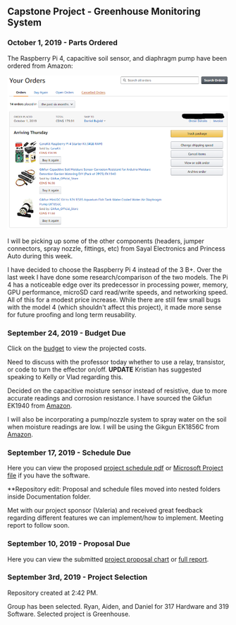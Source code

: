 Capstone Project - Greenhouse Monitoring System
-----------------------------------------------

### October 1, 2019 - Parts Ordered

The Raspberry Pi 4, capacitive soil sensor, and diaphragm pump have been ordered from Amazon:

![Image of order](https://github.com/DBoo92/317Hardware/blob/master/images/partsorder.png)

I will be picking up some of the other components (headers, jumper connectors, spray nozzle, fittings, etc) from Sayal Electronics and Princess Auto during this week.

I have decided to choose the Raspberry Pi 4 instead of the 3 B+. Over the last week I have done some research/comparison of the two models. The Pi 4 has a noticeable edge over its predecessor in processing power, memory, GPU performance, microSD card read/write speeds, and networking speed. All of this for a modest price increase. While there are still few small bugs with the model 4 (which shouldn't affect this project), it made more sense for future proofing and long term reusability.


### September 24, 2019 - Budget Due

Click on the [budget](https://github.com/DBoo92/317Hardware/blob/master/documentation/budget/GreenhouseBudget.pdf) to view the projected costs.

Need to discuss with the professor today whether to use a relay, transistor, or code to turn the effector on/off. **UPDATE** Kristian has suggested speaking to Kelly or Vlad regarding this.

Decided on the capacitive moisture sensor instead of resistive, due to more accurate readings and corrosion resistance. I have sourced the Gikfun EK1940 from [Amazon](https://www.amazon.ca/gp/product/B07H3P1NRM/ref=ppx_yo_dt_b_asin_title_o00_s00?ie=UTF8&psc=1).

I will also be incorporating a pump/nozzle system to spray water on the soil when moisture readings are low. I will be using the Gikgun EK1856C from [Amazon](https://www.amazon.ca/gp/product/B0744DL1S9/ref=ppx_yo_dt_b_asin_title_o00_s00?ie=UTF8&psc=1).


### September 17, 2019 - Schedule Due

Here you can view the proposed [project schedule pdf](https://github.com/DBoo92/317Hardware/blob/master/documentation/schedule/Project1.pdf) or [Microsoft Project file](https://github.com/DBoo92/317Hardware/blob/master/documentation/schedule/Project1.mpp) if you have the software.

**Repository edit: Proposal and schedule files moved into nested folders inside Documentation folder.

Met with our project sponsor (Valeria) and received great feedback regarding different features we can implement/how to implement. Meeting report to follow soon.


### September 10, 2019 - Proposal Due

Here you can view the submitted [project proposal chart](https://github.com/DBoo92/317Hardware/blob/master/documentation/proposal/ProposalContentStudentNameRev03.pdf) or [full report](https://github.com/DBoo92/317Hardware/blob/master/documentation/proposal/PDFMailer111.pdf).


### September 3rd, 2019 - Project Selection

Repository created at 2:42 PM.

Group has been selected. Ryan, Aiden, and Daniel for 317 Hardware and 319 Software.
Selected project is Greenhouse.
